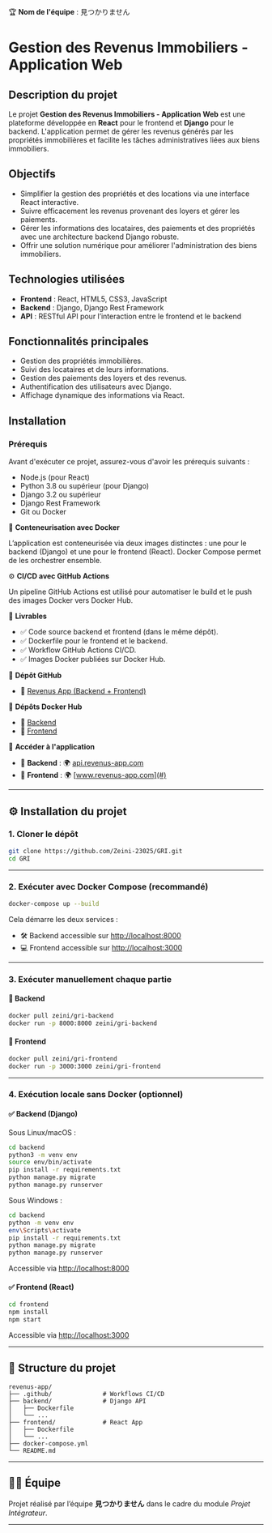 🏆 **Nom de l'équipe** : 見つかりません

# Gestion des Revenus Immobiliers - Application Web

## Description du projet

Le projet **Gestion des Revenus Immobiliers - Application Web** est une plateforme développée en **React** pour le frontend et **Django** pour le backend. L'application permet de gérer les revenus générés par les propriétés immobilières et facilite les tâches administratives liées aux biens immobiliers.

## Objectifs

- Simplifier la gestion des propriétés et des locations via une interface React interactive.
- Suivre efficacement les revenus provenant des loyers et gérer les paiements.
- Gérer les informations des locataires, des paiements et des propriétés avec une architecture backend Django robuste.
- Offrir une solution numérique pour améliorer l'administration des biens immobiliers.

## Technologies utilisées

- **Frontend** : React, HTML5, CSS3, JavaScript
- **Backend** : Django, Django Rest Framework
- **API** : RESTful API pour l’interaction entre le frontend et le backend

## Fonctionnalités principales

- Gestion des propriétés immobilières.
- Suivi des locataires et de leurs informations.
- Gestion des paiements des loyers et des revenus.
- Authentification des utilisateurs avec Django.
- Affichage dynamique des informations via React.

## Installation

### Prérequis

Avant d'exécuter ce projet, assurez-vous d'avoir les prérequis suivants :

- Node.js (pour React)
- Python 3.8 ou supérieur (pour Django)
- Django 3.2 ou supérieur
- Django Rest Framework
- Git ou Docker 



🐳 **Conteneurisation avec Docker**

L’application est conteneurisée via deux images distinctes : une pour le backend (Django) et une pour le frontend (React). Docker Compose permet de les orchestrer ensemble.

⚙️ **CI/CD avec GitHub Actions**

Un pipeline GitHub Actions est utilisé pour automatiser le build et le push des images Docker vers Docker Hub.

📂 **Livrables**

- ✅ Code source backend et frontend (dans le même dépôt).
- ✅ Dockerfile pour le frontend et le backend.
- ✅ Workflow GitHub Actions CI/CD.
- ✅ Images Docker publiées sur Docker Hub.

🔹 **Dépôt GitHub**

- 🔗 [Revenus App (Backend + Frontend)](https://github.com/Zeini-23025/GRI)

🐳 **Dépôts Docker Hub**

- 🐳 [Backend](https://hub.docker.com/repository/docker/zeini/gri-backend)
- 🐳 [Frontend](https://hub.docker.com/repository/docker/zeini/gri-frontend)

🚀 **Accéder à l'application**

- 🔹 **Backend** : 🌍 [api.revenus-app.com](#)
- 🔹 **Frontend** : 🌍 [www.revenus-app.com](#)

---

## ⚙️ Installation du projet

### 1. Cloner le dépôt

```bash
git clone https://github.com/Zeini-23025/GRI.git
cd GRI
```

---

### 2. Exécuter avec Docker Compose (recommandé)

```bash
docker-compose up --build
```

Cela démarre les deux services :

- 🛠 Backend accessible sur [http://localhost:8000](http://localhost:8000)
- 💻 Frontend accessible sur [http://localhost:3000](http://localhost:3000)

---

### 3. Exécuter manuellement chaque partie

#### 🐳 Backend

```bash
docker pull zeini/gri-backend
docker run -p 8000:8000 zeini/gri-backend
```

#### 🐳 Frontend

```bash
docker pull zeini/gri-frontend
docker run -p 3000:3000 zeini/gri-frontend
```

---

### 4. Exécution locale sans Docker (optionnel)

#### ✅ Backend (Django)

Sous Linux/macOS :

```bash
cd backend
python3 -m venv env
source env/bin/activate
pip install -r requirements.txt
python manage.py migrate
python manage.py runserver
```

Sous Windows :

```bash
cd backend
python -m venv env
env\Scripts\activate
pip install -r requirements.txt
python manage.py migrate
python manage.py runserver
```

Accessible via [http://localhost:8000](http://localhost:8000)

#### ✅ Frontend (React)

```bash
cd frontend
npm install
npm start
```

Accessible via [http://localhost:3000](http://localhost:3000)

---

## 📁 Structure du projet

```
revenus-app/
├── .github/              # Workflows CI/CD
├── backend/              # Django API
│   ├── Dockerfile
│   └── ...
├── frontend/             # React App
│   ├── Dockerfile
│   └── ...
├── docker-compose.yml
└── README.md
```

---

## 🧑‍💻 Équipe

Projet réalisé par l’équipe **見つかりません** dans le cadre du module *Projet Intégrateur*.

---


